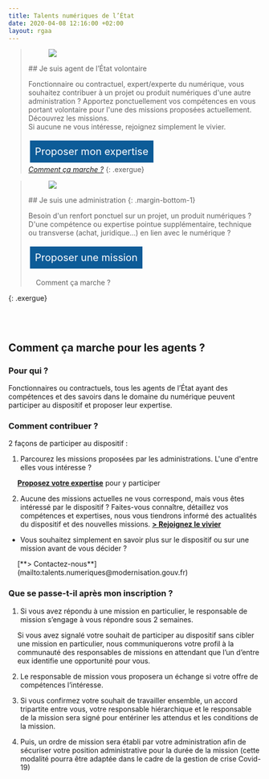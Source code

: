 ```yaml
---
title: Talents numériques de l’État
date: 2020-04-08 12:16:00 +02:00
layout: rgaa
---
```


<style>
.button {
background-color: #0d5c98;
border: 1px solid white;
color: white;
padding: 10px 10px;
text-align: center;
text-decoration: none;
display: inline-block;
font-style: normal;
font-size: 20px;
margin: 4px 2px;
cursor: pointer;
}
</style>

> <figure class='image-left' style='width: 4%; margin-top: 0.7rem;'><img src="/uploads/fleche-droite.png"/></figure>## Je suis agent de l’État volontaire
>
> Fonctionnaire ou contractuel, expert/experte du numérique, vous souhaitez contribuer à un projet ou produit numériques d'une autre administration ? Apportez ponctuellement vos compétences en vous portant volontaire pour l'une des missions proposées actuellement. Découvrez les missions.
> <br>Si aucune ne vous intéresse, rejoignez simplement le vivier.
>
> <a href="https://sgmap.sphinxdeclic.com/d/s/ou9lrs" class="button">Proposer mon expertise</a>
> <br>
> [*Comment ça marche ?*](#comment-ca-marche-agents)
{: .exergue}


> <figure class='image-left' style='width: 4%; margin-top: 0.7rem;'><img src="/uploads/fleche-droite.png"/></figure>## Je suis une administration
> {: .margin-bottom-1}
>
> Besoin d'un renfort ponctuel sur un projet, un produit numériques ? D'une compétence ou expertise pointue supplémentaire, technique ou transverse (achat, juridique...) en lien avec le numérique ?
>
> <a href="https://sgmap.sphinxdeclic.com/d/s/b5osl9" class="button">Proposer une mission</a>
> <br>
> <p style="padding-left: 15px;">Comment ça marche ?
{: .exergue}

<br>
<br>

## Comment ça marche pour les agents ?<a id="comment-ca-marche-agents"></a> 
### Pour qui ?
Fonctionnaires ou contractuels, tous les agents de l’État ayant des compétences et des savoirs dans le domaine du numérique peuvent participer au dispositif et proposer leur expertise.

### Comment contribuer ?
2 façons de participer au dispositif :
1. Parcourez les missions proposées par les administrations. L'une d'entre elles vous intéresse ? 
<p style="padding-left: 18px"><a href="https://sgmap.sphinxdeclic.com/d/s/ou9lrs"><b>Proposez votre expertise</b></a> pour y participer

2. Aucune des missions actuelles ne vous correspond, mais vous êtes intéressé par le dispositif ? Faites-vous connaître, détaillez vos compétences et expertises, nous vous tiendrons informé des actualités du dispositif et des nouvelles missions.
<a href="https://sgmap.sphinxdeclic.com/d/s/ou9lrs"><b>> Rejoignez le vivier</b></a>

* Vous souhaitez simplement en savoir plus sur le dispositif ou sur une mission avant de vous décider ? 
<p style="padding-left: 18px">[**> Contactez-nous**](mailto:talents.numeriques@modernisation.gouv.fr)</p> 

### Que se passe-t-il après mon inscription ? 
1. Si vous avez répondu à une mission en particulier, le responsable de mission s’engage à vous répondre sous 2 semaines.
<p style="padding-left: 18px">Si vous avez signalé votre souhait de participer au dispositif sans cibler une mission en particulier, nous communiquerons votre profil à la communauté des responsables de missions en attendant que l’un d’entre eux identifie une opportunité pour vous.</p>

2. Le responsable de mission vous proposera un échange si votre offre de compétences l’intéresse.

3. Si vous confirmez votre souhait de travailler ensemble, un accord tripartite entre vous, votre responsable hiérarchique et le responsable de la mission sera signé pour entériner les attendus et les conditions de la mission. 

4. Puis, un ordre de mission sera établi par votre administration afin de sécuriser votre position administrative pour la durée de la mission (cette modalité pourra être adaptée dans le cadre de la gestion de crise Covid-19)
